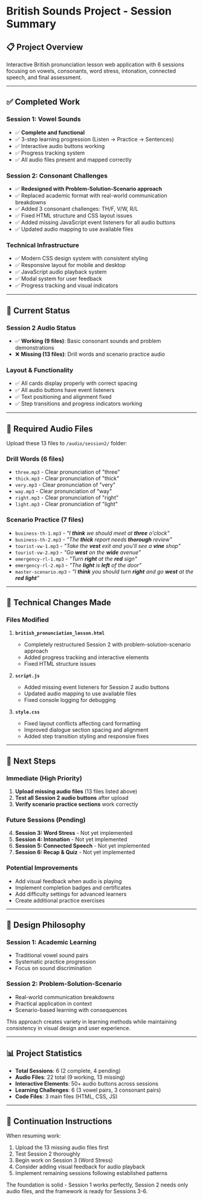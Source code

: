 # British Sounds Project - Session Summary

## 📋 **Project Overview**
Interactive British pronunciation lesson web application with 6 sessions focusing on vowels, consonants, word stress, intonation, connected speech, and final assessment.

---

## ✅ **Completed Work**

### **Session 1: Vowel Sounds**
- ✅ **Complete and functional**
- ✅ 3-step learning progression (Listen → Practice → Sentences)
- ✅ Interactive audio buttons working
- ✅ Progress tracking system
- ✅ All audio files present and mapped correctly

### **Session 2: Consonant Challenges**
- ✅ **Redesigned with Problem-Solution-Scenario approach**
- ✅ Replaced academic format with real-world communication breakdowns
- ✅ Added 3 consonant challenges: TH/F, V/W, R/L
- ✅ Fixed HTML structure and CSS layout issues
- ✅ Added missing JavaScript event listeners for all audio buttons
- ✅ Updated audio mapping to use available files

### **Technical Infrastructure**
- ✅ Modern CSS design system with consistent styling
- ✅ Responsive layout for mobile and desktop
- ✅ JavaScript audio playback system
- ✅ Modal system for user feedback
- ✅ Progress tracking and visual indicators

---

## 🎯 **Current Status**

### **Session 2 Audio Status**
- ✅ **Working (9 files)**: Basic consonant sounds and problem demonstrations
- ❌ **Missing (13 files)**: Drill words and scenario practice audio

### **Layout & Functionality**
- ✅ All cards display properly with correct spacing
- ✅ All audio buttons have event listeners
- ✅ Text positioning and alignment fixed
- ✅ Step transitions and progress indicators working

---

## 📁 **Required Audio Files**

Upload these 13 files to `/audio/session2/` folder:

### **Drill Words (6 files)**
- `three.mp3` - Clear pronunciation of "three"
- `thick.mp3` - Clear pronunciation of "thick"
- `very.mp3` - Clear pronunciation of "very"
- `way.mp3` - Clear pronunciation of "way"
- `right.mp3` - Clear pronunciation of "right"
- `light.mp3` - Clear pronunciation of "light"

### **Scenario Practice (7 files)**
- `business-th-1.mp3` - *"I **think** we should meet at **three** o'clock"*
- `business-th-2.mp3` - *"The **thick** report needs **thorough** review"*
- `tourist-vw-1.mp3` - *"Take the **vest** exit and you'll see a **vine** shop"*
- `tourist-vw-2.mp3` - *"Go **west** on the **wide** avenue"*
- `emergency-rl-1.mp3` - *"Turn **right** at the **red** sign"*
- `emergency-rl-2.mp3` - *"The **light** is **left** of the door"*
- `master-scenario.mp3` - *"I **think** you should turn **right** and go **west** at the **red** **light**"*

---

## 🔧 **Technical Changes Made**

### **Files Modified**
1. **`british_pronunciation_lesson.html`**
   - Completely restructured Session 2 with problem-solution-scenario approach
   - Added progress tracking and interactive elements
   - Fixed HTML structure issues

2. **`script.js`**
   - Added missing event listeners for Session 2 audio buttons
   - Updated audio mapping to use available files
   - Fixed console logging for debugging

3. **`style.css`**
   - Fixed layout conflicts affecting card formatting
   - Improved dialogue section spacing and alignment
   - Added step transition styling and responsive fixes

---

## 🚀 **Next Steps**

### **Immediate (High Priority)**
1. **Upload missing audio files** (13 files listed above)
2. **Test all Session 2 audio buttons** after upload
3. **Verify scenario practice sections** work correctly

### **Future Sessions (Pending)**
4. **Session 3: Word Stress** - Not yet implemented
5. **Session 4: Intonation** - Not yet implemented  
6. **Session 5: Connected Speech** - Not yet implemented
7. **Session 6: Recap & Quiz** - Not yet implemented

### **Potential Improvements**
- Add visual feedback when audio is playing
- Implement completion badges and certificates
- Add difficulty settings for advanced learners
- Create additional practice exercises

---

## 🎨 **Design Philosophy**

### **Session 1: Academic Learning**
- Traditional vowel sound pairs
- Systematic practice progression
- Focus on sound discrimination

### **Session 2: Problem-Solution-Scenario**
- Real-world communication breakdowns
- Practical application in context
- Scenario-based learning with consequences

This approach creates variety in learning methods while maintaining consistency in visual design and user experience.

---

## 📊 **Project Statistics**

- **Total Sessions**: 6 (2 complete, 4 pending)
- **Audio Files**: 22 total (9 working, 13 missing)
- **Interactive Elements**: 50+ audio buttons across sessions
- **Learning Challenges**: 6 (3 vowel pairs, 3 consonant pairs)
- **Code Files**: 3 main files (HTML, CSS, JS)

---

## 🔄 **Continuation Instructions**

When resuming work:
1. Upload the 13 missing audio files first
2. Test Session 2 thoroughly
3. Begin work on Session 3 (Word Stress)
4. Consider adding visual feedback for audio playback
5. Implement remaining sessions following established patterns

The foundation is solid - Session 1 works perfectly, Session 2 needs only audio files, and the framework is ready for Sessions 3-6.